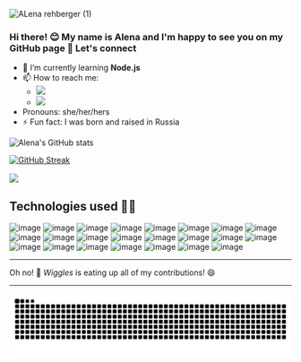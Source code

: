 ![ALena rehberger (1)](https://user-images.githubusercontent.com/84926588/129792624-0727c370-8cbc-4878-81ac-86c7049207d8.png)

### Hi there! 😊 My name is Alena and I'm happy to see you on my GitHub page 👋 Let's connect

- 🌱 I’m currently learning **Node.js**
- 📫 How to reach me: 
  * <a target="_blank" href="https://www.linkedin.com/in/alena-rehberger/"><img src="https://img.shields.io/badge/LinkedIn-0077B5?style=for-the-badge&logo=linkedin&logoColor=white" /></a> <br> 
  * <a target="_blank" href="mailto:alenarehberger92@gmail.com"><img src="https://img.shields.io/badge/Gmail-D14836?style=for-the-badge&logo=gmail&logoColor=white" /></a>
- Pronouns: she/her/hers
- ⚡ Fun fact: I was born and raised in Russia

<!-- [![Alena's GitHub stats](https://github-readme-stats.vercel.app/api?username=AlenaReh)](https://github.com/AlenaReh/github-readme-stats) -->
![Alena's GitHub stats](https://github-readme-stats.vercel.app/api?username=AlenaReh&theme=calm&show_icons=true)

[![GitHub Streak](http://github-readme-streak-stats.herokuapp.com?user=AlenaReh&theme=calm&date_format=M%20j%5B%2C%20Y%5D)](https://git.io/streak-stats)

<a href="https://github.com/sabesansathananthan">
  <img align="center" src="https://github-readme-stats.anuraghazra1.vercel.app/api/top-langs/?username=AlenaReh&layout=compact&theme=calm&show_icons=true" />
</a>


## Technologies used :woman_technologist:

![image](https://img.shields.io/badge/HTML5-E34F26?style=for-the-badge&logo=html5&logoColor=white)
![image](https://img.shields.io/badge/CSS3-1572B6?style=for-the-badge&logo=css3&logoColor=white)
![image](https://img.shields.io/badge/JavaScript-F7DF1E?style=for-the-badge&logo=javascript&logoColor=black)
![image](https://img.shields.io/badge/Node.js-339933?style=for-the-badge&logo=nodedotjs&logoColor=white)
![image](https://img.shields.io/badge/npm-CB3837?style=for-the-badge&logo=npm&logoColor=white)
![image](https://img.shields.io/badge/Jest-C21325?style=for-the-badge&logo=jest&logoColor=white)
![image](https://img.shields.io/badge/Bootstrap-563D7C?style=for-the-badge&logo=bootstrap&logoColor=white)
![image](https://img.shields.io/badge/jQuery-0769AD?style=for-the-badge&logo=jquery&logoColor=white)
![image](https://img.shields.io/badge/MySQL-00000F?style=for-the-badge&logo=mysql&logoColor=white)
![image](https://img.shields.io/badge/MongoDB-white?style=for-the-badge&logo=mongodb&logoColor=4EA94B)
![image](https://img.shields.io/badge/Express.js-000000?style=for-the-badge&logo=express&logoColor=white)
![image](https://img.shields.io/badge/Socket.io-010101?&style=for-the-badge&logo=Socket.io&logoColor=white)
![image](https://img.shields.io/badge/Insomnia-5849be?style=for-the-badge&logo=Insomnia&logoColor=white)
![image](https://img.shields.io/badge/Heroku-430098?style=for-the-badge&logo=heroku&logoColor=white)
![image](https://img.shields.io/badge/Handlebars.js-f0772b?style=for-the-badge&logo=handlebarsdotjs&logoColor=black)
![image](https://img.shields.io/badge/Lighthouse-F44B21?style=for-the-badge&logo=Lighthouse&logoColor=white)
![image](https://img.shields.io/badge/GitHub-100000?style=for-the-badge&logo=github&logoColor=white)
![image](https://img.shields.io/badge/Adobe-Photoshop-31A8FF?style=for-the-badge&logo=Adobe-Photoshop&labelColor=0a446b&logoWidth=15)
![image](https://img.shields.io/badge/Adobe%20Lightroom-31A8FF?style=for-the-badge&logo=Adobe%20Lightroom&logoColor=white)
![image](https://img.shields.io/badge/Canva-%2300C4CC.svg?&style=for-the-badge&logo=Canva&logoColor=white)
![image](https://img.shields.io/badge/Slack-4A154B?style=for-the-badge&logo=slack&logoColor=white)
![image](https://img.shields.io/badge/Skype-blue?style=for-the-badge&logo=skype&logoColor=white)
![image](https://img.shields.io/badge/Zoom-2D8CFF?style=for-the-badge&logo=zoom&logoColor=white)

***
Oh no! :snake: *Wiggles* is eating up all of my contributions! :smile:
***
![snake gif](https://github.com/AlenaReh/AlenaReh/blob/output/github-contribution-grid-snake.svg)


